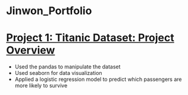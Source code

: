 # Jinwon_Portfolio

# [Project 1: Titanic Dataset: Project Overview](https://github.com/jwchoi622/titanicdataset)
* Used the pandas to manipulate the dataset
* Used seaborn for data visualization
* Applied a logistic regression model to predict which passengers are more likely to survive
